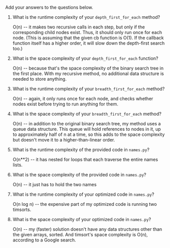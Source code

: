 Add your answers to the questions below.

1. What is the runtime complexity of your `depth_first_for_each` method?

    O(n) -- it makes two recursive calls in each step, but only if the corresponding child nodes exist. Thus, it should only run once for each node. (This is assuming that the given cb function is O(1). If the callback function itself has a higher order, it will slow down the depth-first search too.)

2. What is the space complexity of your `depth_first_for_each` function?

    O(n) -- because that's the space complexity of the binary search tree in the first place. With my recursive method, no additional data structure is needed to store anything.

3. What is the runtime complexity of your `breadth_first_for_each` method?

    O(n) -- again, it only runs once for each node, and checks whether nodes exist before trying to run anything for them.

4. What is the space complexity of your `breadth_first_for_each` method?

    O(n) -- in addition to the original binary search tree, my method uses a queue data structure. This queue will hold references to nodes in it, up to approximately half of n at a time, so this adds to the space complexity but doesn't move it to a higher-than-linear order.


5. What is the runtime complexity of the provided code in `names.py`?

    O(n**2) -- it has nested for loops that each traverse the entire names lists.

6. What is the space complexity of the provided code in `names.py`?

    O(n) -- it just has to hold the two names 

7. What is the runtime complexity of your optimized code in `names.py`?

    O(n log n) -- the expensive part of my optimized code is running two timsorts.

8. What is the space complexity of your optimized code in `names.py`?

    O(n) -- my (faster) solution doesn't have any data structures other than the given arrays, sorted. And timsort's space complexity is O(n), according to a Google search.